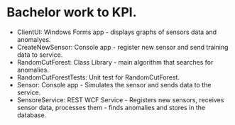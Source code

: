 # Bachelor work to KPI.

* ClientUI: Windows Forms app - displays graphs of sensors data and anomalyes. 
* CreateNewSensor: Console app - register new sensor and send training data to service.
* RandomCutForest: Class Library - main algorithm that searches for anomalies.
* RandomCutForestTests: Unit test for RandomCutForest.
* Sensor: Console app - Simulates the sensor and sends data to the service.
* SensoreService: REST WCF Service - Registers new sensors, receives sensor data, processes them - finds anomalies and stores in the database.